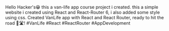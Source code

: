 Hello Hacker's😁
this a van-life app course project i created.
this a simple website i created using React and React-Router 6, i also added some style using css.
Created VanLife app with React and React Router, ready to hit the road 🚐🛣️! #VanLife #React #ReactRouter #AppDevelopment